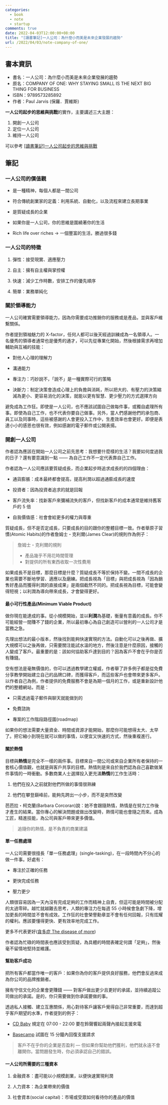 ```yaml
---
categories:
  - book
  - note
  - startup
comments: true
date: 2022-04-03T12:00:00+08:00
title: "[讀書筆記]一人公司：為什麼小而美是未來企業發展的趨勢"
url: /2022/04/03/note-company-of-one/
---
```


## 書本資訊

- 書名：一人公司：為什麼小而美是未來企業發展的趨勢
- 原名：COMPANY OF ONE: WHY STAYING SMALL IS THE NEXT BIG THING FOR BUSINESS
- ISBN：9789573285892
- 作者：Paul Jarvis (保羅．賈維斯)

**一人公司起步的思維與挑戰**的實作，主要講述三大主題：

1. 開創一人公司
2. 定位一人公司
3. 維持一人公司

可以參考 [[讀書筆記]一人公司起步的思維與挑戰](/2022/03/27/note-everything-i-know/)

## 筆記

### 一人公司的價值觀

- 是一種精神，每個人都是一間公司

- 符合傳統創業家的定義：利用系統、自動化，以及流程來建立長期事業

- 是質疑成長的企業

- 如果你是一人公司，你的思維是圍繞著你的生活

- Rich life over riches -> 一個豐富的生活，勝過很多錢

### 一人公司的特徵

1. 彈性：接受現實、適應壓力

2. 自主：擁有自主權與掌控權

3. 快速：減少工作時數，安排工作的優先順序
  
4. 簡單：業務單純化

### 關於領導能力

一人公司確實需要領導能力，因為你需要成功推銷你的服務或是產品，並與客戶維繫關係。

作者提到領袖魅力的 X-factor，任何人都可以後天經過訓練成為一名領導人。一名優秀的領導者通常也是優秀的通才，可以先從專業化開始，然後根據需求再增加輔助與互補的技能：

- 對他人心理的理解力

- 溝通能力

- 專注力：巧妙說不，「說不」是一種實際可行的策略

- 決斷力：制定決策會造成心理上的負擔與消耗，所以把大的、有壓力的決策縮減為更小、更容易消化的決策，就能以更有智慧、更少壓力的方式選擇方向

避免成為工作狂。即使是一人公司，也不應該試圖自己做每件事，或獨自處理所有事。即使為自己工作，也不代表你要自己做事。另外，當人們感謝他們的承包商、員工以及同事時，這些被感謝的人會更投入工作中，生產效率也會更好。即便是表達小小的感恩也很有效，例如感謝的電子郵件或公開表揚。

### 開創一人公司

作者認為應該在開始一人公司之前先思考：我想要什麼樣的生活？我要如何度過我的日子？還有要意識到一點 —— 為自己工作不一定代表靠自己工作。

作者認為一人公司應該要質疑成長，而企業起步時追求成長的的四個理由：

- 通貨膨脹：成本最終都會提高，提高利潤以超過通膨成長的速度

- 投資者：因為投資者追求的就是回報

- 客戶流失率：找新客戶來彌補流失的客戶，但找新客戶的成本通常是維持舊客戶的 5 倍

- 自我價值感：社會會給更多的權力與尊重

質疑成長，但不是否定成長，只要成長的目的跟你的整體目標一致。作者舉原子習慣(Atomic Habits)的作者詹姆士・克利爾(James Clear)的規則作為例子：
> 詹姆士・克利爾的規則
> - 產品幾乎不用花時間管理
> - 對提供的所有東西收取一次性費用

如果成長不是目標，那麼目標是什麼？質疑成長不等於保持不變。一間不成長的企業也需要不斷地學習、適應以及磨練。把成長視為「目標」與把成長視為「因為銷售好產品而獲得利潤的直接成果」是兩個截然不同的。把成長視為目標，可能會變得短視；以利潤為導向帶來成長，才會變得更好。

#### 最小可行性產品(Minimum Viable Product)

做你現在能達成的事。從小規模開始，並以**利潤**為基礎，衡量有意義的成長。你不可能經營一間賺不了錢的企業，所以最初專心為自己創造可以營利的一人公司才是當務之急。

先理出想法的最小版本，然後找到能夠快速實現的方法。自動化可以之後再做、擴大規模可以之後再做，只需要關注能試水溫的地方，然後注意是什麼原因，接觸的人變成了客戶。最重要的是：該如何協助客戶達到目的？因為客戶不會在乎你是否有賺錢。

空有想法是毫無價值的，你可以透過教學建立權威，作者舉了許多例子都是從免費分享教學開始建立自己的品牌口碑，而獲得客戶，而這些客戶也會帶來更多客戶。以作者自己為例，作者提供的免費服務不會是為期一個月的工作，或是重新設計他們的整體網站，而是：

- 只需透過電子郵件與聊天就能做到的

- 免費諮詢

- 專案的工作階段路徑圖(roadmap)

如果你的想法需要大量資金、時間或資源才能開始，那麼你可能想得太大、太早了。把它縮小到現在就可以做的事情，以便宜又快速的方式，然後重複進行。

#### 關於熱情

目標與**熱情**是完全不一樣的兩件事。目標來自一間公司或來自企業所有者保持的一套核心價值觀，也就是與客戶共享的目標。熱情則是來自於我們認為自己喜歡做某件事情的一時衝動。多數商業人士選擇投入更充滿**熱情**的工作生活時：

1. 他們在投入之前就對他們所做的事情很熟練

2. 他們在攀登巔峰前，能夠先跨出一小步，而不是突然改變

芭芭拉・柯克蘭(Barbara Corcoran)說：她不會跟隨熱情，熱情是在努力工作後才產生的結果。當你專心的解決問題或做出改變時，熱情可能也會隨之而來。成為工匠，精進技能，為公司與客戶帶來更多價值。

> 追隨你的熱情，是不負責的商業建議

#### 單一任務處理

一人公司需要很擅長「單一任務處理」(single-tasking)，在一段時間內不分心的做一件事。好處有：

- 專注於正確的任務

- 更快完成任務

- 壓力更少

人類很容易因為一天內沒有完成足夠的工作而精神上自責，但這可能是時間被分配的太過零碎。越忙就越難去思考，人類的專注力在每週 55 小時候會急劇下降，增加更長的時間並不會有成效。工作狂的社會榮譽勳章並不會有任何回報，只有炫耀的權利。應該要懂得更快、更有效率地完成工作。

更多不代表更好([貪多症 The disease of more](https://markmanson.net/disease-of-more))

作者認為忙碌的時間表也應該受到質疑，為具體的時間表確定何謂「足夠」，然後毫不留情地堅持並維護。

#### 幫助客戶成功

把所有客戶都當作唯一的客戶：如果你為你的客戶提供良好服務，他們會反過來成為你公司的品牌推銷者。

擁有守信文化的企業會更賺錢 —— 對客戶做出更少且更好的承諾，並持續追蹤公司做出的承諾。是的，你只需要做到你承諾要做的事。

透過私人接觸、建立互惠關係，用心對待客戶讓客戶覺得自己非常重要，而達到超乎客戶期望的水準，作者提到的例子：

- [CD Baby](https://cdbaby.com/) 規定在 07:00 - 22:00  要在鈴聲響起兩聲內接起支援來電

- [Basecamp](https://basecamp.com/) 試圖在 15 分鐘內回復支援請求

> 客戶不在乎你的企業是否盈利 — 但如果你幫助他們獲利，他們就永遠不會離開你。當問題發生時，你必須承認自己的錯誤。

#### 一人公司所需要的三種資本

1. 金融資本：盡可能以小規模創業，以便快速實現利潤

2. 人力資本：為企業帶來的價值

3. 社會資本(social capital)：市場或受眾如何看待你的產品的價值

